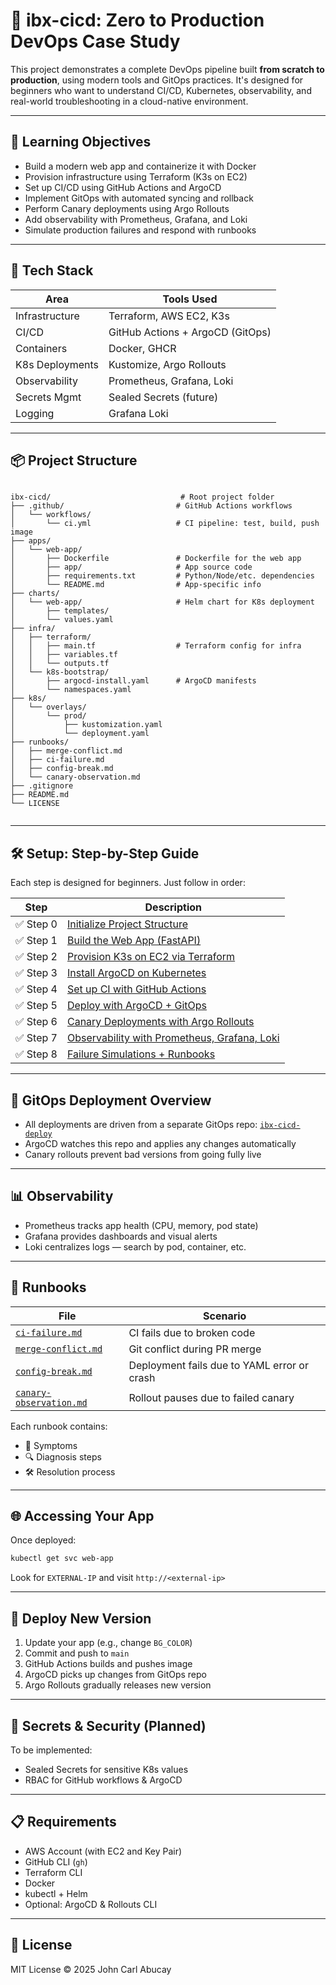 # 🚀 ibx-cicd: Zero to Production DevOps Case Study

This project demonstrates a complete DevOps pipeline built **from scratch to production**, using modern tools and GitOps practices. It's designed for beginners who want to understand CI/CD, Kubernetes, observability, and real-world troubleshooting in a cloud-native environment.

---

## 🧠 Learning Objectives

- Build a modern web app and containerize it with Docker
- Provision infrastructure using Terraform (K3s on EC2)
- Set up CI/CD using GitHub Actions and ArgoCD
- Implement GitOps with automated syncing and rollback
- Perform Canary deployments using Argo Rollouts
- Add observability with Prometheus, Grafana, and Loki
- Simulate production failures and respond with runbooks

---

## 🧰 Tech Stack

| Area             | Tools Used                                   |
|------------------|----------------------------------------------|
| Infrastructure   | Terraform, AWS EC2, K3s                      |
| CI/CD            | GitHub Actions + ArgoCD (GitOps)            |
| Containers       | Docker, GHCR                                 |
| K8s Deployments  | Kustomize, Argo Rollouts                     |
| Observability    | Prometheus, Grafana, Loki                    |
| Secrets Mgmt     | Sealed Secrets (future)                      |
| Logging          | Grafana Loki                                 |

---

## 📦 Project Structure

```

ibx-cicd/                             # Root project folder
├── .github/                         # GitHub Actions workflows
│   └── workflows/
│       └── ci.yml                   # CI pipeline: test, build, push image
├── apps/
│   └── web-app/
│       ├── Dockerfile               # Dockerfile for the web app
│       ├── app/                     # App source code
│       ├── requirements.txt         # Python/Node/etc. dependencies
│       └── README.md                # App-specific info
├── charts/
│   └── web-app/                     # Helm chart for K8s deployment
│       ├── templates/
│       └── values.yaml
├── infra/
│   ├── terraform/
│   │   ├── main.tf                  # Terraform config for infra
│   │   ├── variables.tf
│   │   └── outputs.tf
│   └── k8s-bootstrap/
│       ├── argocd-install.yaml      # ArgoCD manifests
│       └── namespaces.yaml
├── k8s/
│   └── overlays/
│       └── prod/
│           ├── kustomization.yaml
│           └── deployment.yaml
├── runbooks/
│   ├── merge-conflict.md
│   ├── ci-failure.md
│   ├── config-break.md
│   └── canary-observation.md
├── .gitignore
├── README.md
└── LICENSE


````

---

## 🛠 Setup: Step-by-Step Guide

Each step is designed for beginners. Just follow in order:

| Step | Description |
|------|-------------|
| ✅ Step 0 | [Initialize Project Structure](#) |
| ✅ Step 1 | [Build the Web App (FastAPI)](#) |
| ✅ Step 2 | [Provision K3s on EC2 via Terraform](#) |
| ✅ Step 3 | [Install ArgoCD on Kubernetes](#) |
| ✅ Step 4 | [Set up CI with GitHub Actions](#) |
| ✅ Step 5 | [Deploy with ArgoCD + GitOps](#) |
| ✅ Step 6 | [Canary Deployments with Argo Rollouts](#) |
| ✅ Step 7 | [Observability with Prometheus, Grafana, Loki](#) |
| ✅ Step 8 | [Failure Simulations + Runbooks](#) |

---

## 🧪 GitOps Deployment Overview

- All deployments are driven from a separate GitOps repo: [`ibx-cicd-deploy`](https://github.com/your-org/ibx-cicd-deploy)
- ArgoCD watches this repo and applies any changes automatically
- Canary rollouts prevent bad versions from going fully live

---

## 📊 Observability

- Prometheus tracks app health (CPU, memory, pod state)
- Grafana provides dashboards and visual alerts
- Loki centralizes logs — search by pod, container, etc.

---

## 🧯 Runbooks

| File | Scenario |
|------|----------|
| [`ci-failure.md`](runbooks/ci-failure.md) | CI fails due to broken code |
| [`merge-conflict.md`](runbooks/merge-conflict.md) | Git conflict during PR merge |
| [`config-break.md`](runbooks/config-break.md) | Deployment fails due to YAML error or crash |
| [`canary-observation.md`](runbooks/canary-observation.md) | Rollout pauses due to failed canary |

Each runbook contains:
- 📌 Symptoms
- 🔍 Diagnosis steps
- 🛠 Resolution process

---

## 🌐 Accessing Your App

Once deployed:
```bash
kubectl get svc web-app
````

Look for `EXTERNAL-IP` and visit `http://<external-ip>`

---

## 🚀 Deploy New Version

1. Update your app (e.g., change `BG_COLOR`)
2. Commit and push to `main`
3. GitHub Actions builds and pushes image
4. ArgoCD picks up changes from GitOps repo
5. Argo Rollouts gradually releases new version

---

## 🔐 Secrets & Security (Planned)

To be implemented:

* Sealed Secrets for sensitive K8s values
* RBAC for GitHub workflows & ArgoCD

---

## 📋 Requirements

* AWS Account (with EC2 and Key Pair)
* GitHub CLI (`gh`)
* Terraform CLI
* Docker
* kubectl + Helm
* Optional: ArgoCD & Rollouts CLI

---

## 📘 License

MIT License © 2025 John Carl Abucay

